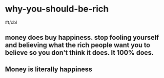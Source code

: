 # why-you-should-be-rich

#t/cbl

## money does buy happiness. stop fooling yourself and believing what the rich people want you to believe so you don't think it does. It 100% does. 

## Money is literally happiness